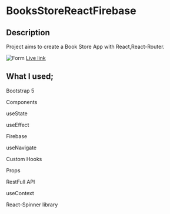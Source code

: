 # BooksStoreReactFirebase

## Description

Project aims to create a Book Store App with React,React-Router.  

![Form](book-store.gif)
                          [Live link](https://books-store-react-firebase-omer-yagci.vercel.app/)
                       
                       
                          
                          
                                              

## What I used;

Bootstrap 5

Components

useState

useEffect

Firebase

useNavigate

Custom Hooks

Props

RestFull API

useContext

React-Spinner library
